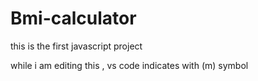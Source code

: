 # Bmi-calculator

this is the first javascript project


while i am editing this , vs code indicates  with (m) symbol